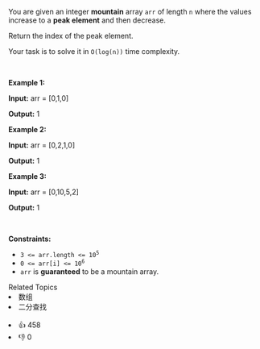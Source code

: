 <p>You are given an integer <strong>mountain</strong> array <code>arr</code> of length <code>n</code> where the values increase to a <strong>peak element</strong> and then decrease.</p>

<p>Return the index of the peak element.</p>

<p>Your task is to solve it in <code>O(log(n))</code> time complexity.</p>

<p>&nbsp;</p> 
<p><strong class="example">Example 1:</strong></p>

<div class="example-block"> 
 <p><strong>Input:</strong> <span class="example-io">arr = [0,1,0]</span></p> 
</div>

<p><strong>Output:</strong> <span class="example-io">1</span></p>

<p><strong class="example">Example 2:</strong></p>

<div class="example-block"> 
 <p><strong>Input:</strong> <span class="example-io">arr = [0,2,1,0]</span></p> 
</div>

<p><strong>Output:</strong> <span class="example-io">1</span></p>

<p><strong class="example">Example 3:</strong></p>

<div class="example-block"> 
 <p><strong>Input:</strong> <span class="example-io">arr = [0,10,5,2]</span></p> 
</div>

<p><strong>Output:</strong> <span class="example-io">1</span></p>

<p>&nbsp;</p> 
<p><strong>Constraints:</strong></p>

<ul> 
 <li><code>3 &lt;= arr.length &lt;= 10<sup>5</sup></code></li> 
 <li><code>0 &lt;= arr[i] &lt;= 10<sup>6</sup></code></li> 
 <li><code>arr</code> is <strong>guaranteed</strong> to be a mountain array.</li> 
</ul>

<div><div>Related Topics</div><div><li>数组</li><li>二分查找</li></div></div><br><div><li>👍 458</li><li>👎 0</li></div>